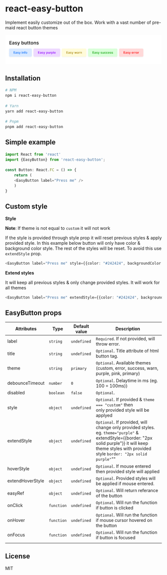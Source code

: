 # react-easy-button

Implement easily customize out of the box. Work with a vast number of pre-maid react button themes

![1668563583029](image/README/1668563583029.png)

## Installation

```bash
# NPM
npm i react-easy-button

# Yarn
yarn add react-easy-button

# Pnpm 
pnpm add react-easy-button
```

## Simple example

```ts
import React from 'react'
import {EasyButton} from 'react-easy-button';

const Button: React.FC = () => {
    return (
	<EasyButton label="Press me" />
    )
}
```

## Custom style

**Style**

**Note**: If theme is not equal to `custom` it will not work

If the style is provided through style prop it will reset previous styles & apply provided style. In this example below button will only have color & background color style. The rest of the styles will be reset. To avoid this use `extendStyle` prop.

```ts
<EasyButton label="Press me" style={{color: "#242424", backgroundColor: "#fcfcfc"}} />
```

**Extend styles**

It will keep all previous styles & only change provided styles. It will work for all themes

```ts
<EasyButton label="Press me" extendStyle={{color: "#242424", backgroundColor: "#fcfcfc"}} />
```

## EasyButton props

| Attributes       | Type         | Default value | Description                                                                                                                                                                                                     |
| ---------------- | ------------ | ------------- | --------------------------------------------------------------------------------------------------------------------------------------------------------------------------------------------------------------- |
| label            | `string`   | `undefined` | `Required`. If not provided, will throw error.                                                                                                                                                                |
| title            | `string`   | `undefined` | `Optional`. Title attribute of html button tag.                                                                                                                                                               |
| theme            | `string`   | `primary`   | `Optional`. Available themes (custom, error, success, warn, purple, pink, primary)                                                                                                                           |
| debounceTimeout  | `number`   | `0`         | `Optional`. Delaytime in ms (eg. 100 = 100ms))                                                                                                                                                                |
| disabled         | `boolean`  | `false`     | `Optional`.                                                                                                                                                                                                  |
| style            | `object`   | `undefined` | `Optional`. If provided & `theme === "custom"` then only provided style will be applyed                                                                                                                    |
| extendStyle      | `object`   | `undefined` | `Optional`. If provided, will change only provided styles. eg. `theme="purple"` & extendStyle={{border: "2px solid purple"}} it will keep theme styles with provided style `border: "2px solid purple"`"" |
| hoverStyle       | `object`   | `undefined` | `Optional`. If mouse entered then provided style will applied                                                                                                                                                 |
| extendHoverStyle | `object`   | `undefined` | `Optional`. Provided styles will be applied if mouse entered.                                                                                                                                                 |
| easyRef          | `object`   | `undefined` | `Optional`. Will return referance of the button                                                                                                                                                               |
| onClick          | `function` | `undefined` | `Optional`. Will run the function if button is clicked                                                                                                                                                        |
| onHover          | `function` | `undefined` | `Optional`. Will run the function if mouse cursor hovered on the button                                                                                                                                       |
| onFocus          | `function` | `undefined` | `Optional`. Will run the function if button is focused                                                                                                                                                        |
|                  |              |               |                                                                                                                                                                                                                 |

## License

MIT
